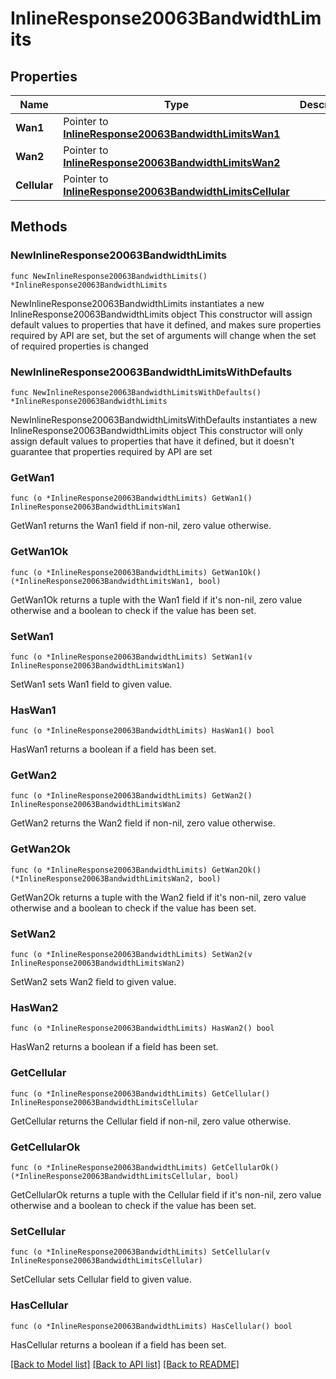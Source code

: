 # InlineResponse20063BandwidthLimits

## Properties

Name | Type | Description | Notes
------------ | ------------- | ------------- | -------------
**Wan1** | Pointer to [**InlineResponse20063BandwidthLimitsWan1**](InlineResponse20063BandwidthLimitsWan1.md) |  | [optional] 
**Wan2** | Pointer to [**InlineResponse20063BandwidthLimitsWan2**](InlineResponse20063BandwidthLimitsWan2.md) |  | [optional] 
**Cellular** | Pointer to [**InlineResponse20063BandwidthLimitsCellular**](InlineResponse20063BandwidthLimitsCellular.md) |  | [optional] 

## Methods

### NewInlineResponse20063BandwidthLimits

`func NewInlineResponse20063BandwidthLimits() *InlineResponse20063BandwidthLimits`

NewInlineResponse20063BandwidthLimits instantiates a new InlineResponse20063BandwidthLimits object
This constructor will assign default values to properties that have it defined,
and makes sure properties required by API are set, but the set of arguments
will change when the set of required properties is changed

### NewInlineResponse20063BandwidthLimitsWithDefaults

`func NewInlineResponse20063BandwidthLimitsWithDefaults() *InlineResponse20063BandwidthLimits`

NewInlineResponse20063BandwidthLimitsWithDefaults instantiates a new InlineResponse20063BandwidthLimits object
This constructor will only assign default values to properties that have it defined,
but it doesn't guarantee that properties required by API are set

### GetWan1

`func (o *InlineResponse20063BandwidthLimits) GetWan1() InlineResponse20063BandwidthLimitsWan1`

GetWan1 returns the Wan1 field if non-nil, zero value otherwise.

### GetWan1Ok

`func (o *InlineResponse20063BandwidthLimits) GetWan1Ok() (*InlineResponse20063BandwidthLimitsWan1, bool)`

GetWan1Ok returns a tuple with the Wan1 field if it's non-nil, zero value otherwise
and a boolean to check if the value has been set.

### SetWan1

`func (o *InlineResponse20063BandwidthLimits) SetWan1(v InlineResponse20063BandwidthLimitsWan1)`

SetWan1 sets Wan1 field to given value.

### HasWan1

`func (o *InlineResponse20063BandwidthLimits) HasWan1() bool`

HasWan1 returns a boolean if a field has been set.

### GetWan2

`func (o *InlineResponse20063BandwidthLimits) GetWan2() InlineResponse20063BandwidthLimitsWan2`

GetWan2 returns the Wan2 field if non-nil, zero value otherwise.

### GetWan2Ok

`func (o *InlineResponse20063BandwidthLimits) GetWan2Ok() (*InlineResponse20063BandwidthLimitsWan2, bool)`

GetWan2Ok returns a tuple with the Wan2 field if it's non-nil, zero value otherwise
and a boolean to check if the value has been set.

### SetWan2

`func (o *InlineResponse20063BandwidthLimits) SetWan2(v InlineResponse20063BandwidthLimitsWan2)`

SetWan2 sets Wan2 field to given value.

### HasWan2

`func (o *InlineResponse20063BandwidthLimits) HasWan2() bool`

HasWan2 returns a boolean if a field has been set.

### GetCellular

`func (o *InlineResponse20063BandwidthLimits) GetCellular() InlineResponse20063BandwidthLimitsCellular`

GetCellular returns the Cellular field if non-nil, zero value otherwise.

### GetCellularOk

`func (o *InlineResponse20063BandwidthLimits) GetCellularOk() (*InlineResponse20063BandwidthLimitsCellular, bool)`

GetCellularOk returns a tuple with the Cellular field if it's non-nil, zero value otherwise
and a boolean to check if the value has been set.

### SetCellular

`func (o *InlineResponse20063BandwidthLimits) SetCellular(v InlineResponse20063BandwidthLimitsCellular)`

SetCellular sets Cellular field to given value.

### HasCellular

`func (o *InlineResponse20063BandwidthLimits) HasCellular() bool`

HasCellular returns a boolean if a field has been set.


[[Back to Model list]](../README.md#documentation-for-models) [[Back to API list]](../README.md#documentation-for-api-endpoints) [[Back to README]](../README.md)


